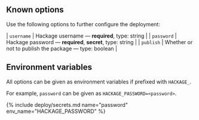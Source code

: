## Known options

Use the following options to further configure the deployment:

| `username` | Hackage username &mdash; **required**, type: string |
| `password` | Hackage password &mdash; **required**, **secret**, type: string |
| `publish` | Whether or not to publish the package &mdash; type: boolean |

## Environment variables

All options can be given as environment variables if prefixed with `HACKAGE_`.

For example, `password` can be given as `HACKAGE_PASSWORD=<password>`.

{% include deploy/secrets.md name="password" env_name="HACKAGE_PASSWORD" %}
